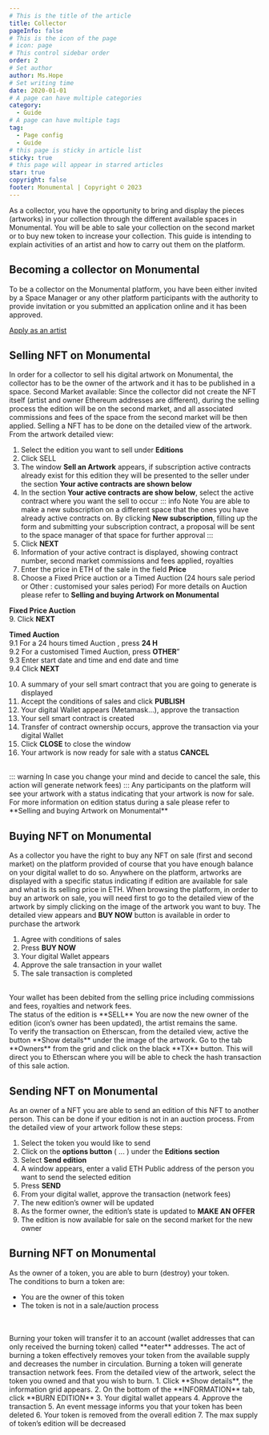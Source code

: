 ```yaml
---
# This is the title of the article
title: Collector
pageInfo: false
# This is the icon of the page
# icon: page
# This control sidebar order
order: 2
# Set author
author: Ms.Hope
# Set writing time
date: 2020-01-01
# A page can have multiple categories
category:
  - Guide
# A page can have multiple tags
tag:
  - Page config
  - Guide
# this page is sticky in article list
sticky: true
# this page will appear in starred articles
star: true
copyright: false
footer: Monumental | Copyright © 2023
---
```


As a collector, you have the opportunity to bring and display the pieces (artworks) in your collection through the different available spaces in Monumental. 
You will be able to sale your collection on the second market or to buy new token to increase your collection.
This guide is intending to explain activities of an artist and how to carry out them on the platform.

## Becoming a collector on Monumental
To be a collector on the Monumental platform, you have been either invited by a Space Manager or any other platform participants with the authority to provide invitation or you submitted an application online and it has been approved.

[Apply as an artist](https://monumental.app/apply/artist)

## Selling NFT on Monumental
In order for a collector to sell his digital artwork on Monumental, the collector has to be the owner of the artwork and it has to be published in a space. 
Second Market available:
Since the collector did not create the NFT itself (artist and owner Ethereum addresses are different), during the selling process the edition will be on the second market, and all associated commissions and fees of the space from the second market will be then applied.
Selling a NFT has to be done on the detailed view of the artwork.
From the artwork detailed view:
1.	Select the edition you want to sell under **Editions**
2.	Click SELL
3.	The window **Sell an Artwork** appears, if subscription active contracts already exist for this edition they will be presented to the seller under the section **Your active contracts are shown below**
4.	In the section **Your active contracts are show below**, select the active contract where you want the sell to occur
::: info Note
You are able to make a new subscription on a different space that the ones you have already active contracts on. By clicking **New subscription**, filling up the form and submitting your subscription contract, a proposal will be sent to the space manager of that space for further approval
:::
5.	Click **NEXT**
6.	Information of your active contract is displayed, showing contract number, second market commissions and fees applied, royalties
7.	Enter the price in ETH of the sale in the field **Price**
8.	Choose a Fixed Price auction or a Timed Auction (24 hours sale period or Other : customised your sales period)
For more details on Auction please refer to **Selling and buying Artwork on Monumental**

**Fixed Price Auction**<br> 
9. Click **NEXT** <br>

**Timed Auction**<br> 
9.1 For a 24 hours timed Auction , press **24 H** <br>
9.2 For a customised Timed Auction, press **OTHER**”<br>
9.3 Enter start date and time  and end date and time<br>
9.4 Click **NEXT**<br>

10. A summary of your sell smart contract that you are going to generate is displayed
11.	Accept the conditions of sales and click **PUBLISH**
12.	Your digital Wallet appears (Metamask…), approve the transaction
13.	Your sell smart contract is created 
14.	Transfer of contract ownership occurs, approve the transaction via your digital Wallet
15.	Click **CLOSE** to close the window
16.	 Your artwork is now ready for sale with a status **CANCEL** 

<br>
::: warning
In case you change your mind and decide to cancel the sale, this action will generate network fees)
:::
Any participants on the platform will see your artwork with a status indicating that your artwork is now for sale.
For more information on edition status during a sale please refer to **Selling and buying Artwork on Monumental**

## Buying NFT on Monumental
As a collector you have the right to buy any NFT on sale (first and second market) on the platform provided of course that you have enough balance on your digital wallet to do so.
Anywhere on the platform, artworks are displayed with a specific status indicating if edition are available for sale and what is its selling price in ETH. 
When browsing the platform, in order to buy an artwork on sale, you will need first to go to the detailed view of the artwork by simply clicking on the image of the artwork you want to buy.
The detailed view appears and **BUY NOW** button is available in order to purchase the artwork
1.	Agree with conditions of sales
2.	Press **BUY NOW**
3.	Your digital Wallet appears
4.	Approve the sale transaction in your wallet
5.	The sale transaction is completed
<br>    
Your wallet has been debited from the selling price including commissions and fees, royalties and network fees.<br>
The status of the edition is **SELL** 
You are now the new owner of the edition (icon’s owner has been updated), the artist remains the same.<br>
To verify the transaction on Etherscan, from the detailed view, active the button **Show details** under the image of the artwork.
Go to the tab **Owners** from the grid and click on the black **TX** button. This will direct you to Etherscan where you will be able to check the hash transaction of this sale action.

## Sending NFT on Monumental
As an owner of a NFT you are able to send an edition of this NFT to another person. 
This can be done if your edition is not in an auction process.
From the detailed view of your artwork follow these steps:
1.	Select the token you would like to send
2.	Click on the **options button** ( ... )  under the **Editions section**
3.	Select **Send edition**
4.	A window appears, enter a valid ETH Public address of the person you want to send the selected edition
5.	Press **SEND**
6.	From your digital wallet, approve the transaction (network fees)
7.	The new edition’s owner will be updated 
8.	As the former owner, the edition’s state is updated to **MAKE AN OFFER**
9.	The edition is now available for sale on the second market for the new owner

## Burning NFT on Monumental
As the owner of a token, you are able to burn (destroy) your token. <br>
The conditions to burn a token are:
-	You are the owner of this token
-	The token is not in a sale/auction process
<br>
<br>
Burning your token will transfer it to an account (wallet addresses that can only received the burning token) called **eater** addresses. The act of burning a token effectively removes your token from the available supply and decreases the number in circulation.
Burning a token will generate transaction network fees.
From the detailed view of the artwork, select the token you owned and that you wish to burn.
1.	Click **Show details**, the information grid appears.
2.	On the bottom of the **INFORMATION** tab, click **BURN EDITION**
3.	Your digital wallet appears
4.	Approve the transaction
5.	An event message informs you that your token has been deleted
6.	Your token is removed from the overall edition
7.	The max supply of token’s edition will be decreased 


